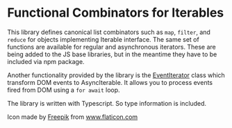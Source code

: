 # Functional Combinators for Iterables

This library defines canonical list combinators such as `map`, `filter`, and 
`reduce` for objects implementing Iterable interface. The same set of functions
are available for regular and asynchronous iterators. These are being added to
the JS base libraries, but in the meantime they have to be included via npm
package.

Another functionality provided by the library is the 
[EventIterator](src/events.html) class which transform DOM events to 
AsyncIterable. It allows you to process events fired from DOM using a 
`for await` loop.

The library is written with Typescript. So type information is included.

Icon made by <a href="https://www.flaticon.com/authors/freepik" title="Freepik">Freepik</a> from <a href="https://www.flaticon.com/" title="Flaticon"> www.flaticon.com</a>